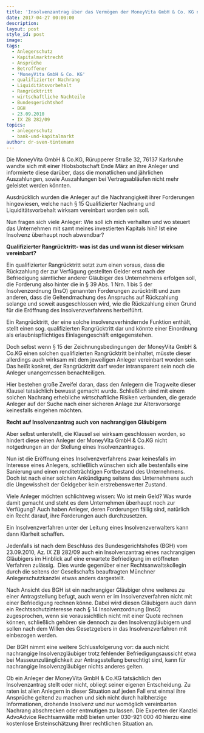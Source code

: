 ```yaml
---
title: 'Insolvenzantrag über das Vermögen der MoneyVita GmbH & Co. KG nur noch eine Frage der Zeit?'
date: 2017-04-27 00:00:00
description:
layout: post
style_id: post
image:
tags:
  - Anlegerschutz
  - Kapitalmarktrecht
  - Ansprüche
  - Betroffener
  - 'MoneyVita GmbH & Co. KG'
  - qualifizierter Nachrang
  - Liquiditätsvorbehalt
  - Rangrücktritt
  - wirtschaftliche Nachteile
  - Bundesgerichtshof
  - BGH
  - 23.09.2010
  - IX ZB 282/09
topics:
  - anlegerschutz
  - bank-und-kapitalmarkt
author: dr-sven-tintemann
---
```



Die MoneyVita GmbH & Co.KG, Rürupperer Straße 32, 76137 Karlsruhe wandte sich mit einer Hiobsbotschaft Ende März an ihre Anleger und informierte diese darüber, dass die monatlichen und jährlichen Auszahlungen, sowie Auszahlungen bei Vertragsabläufen nicht mehr geleistet werden könnten.

Ausdrücklich wurden die Anleger auf die Nachrangigkeit ihrer Forderungen hingewiesen, welche nach § 15 Qualifizierter Nachrang und Liquiditätsvorbehalt wirksam vereinbart worden sein soll.

Nun fragen sich viele Anleger: Wie soll ich mich verhalten und wo steuert das Unternehmen mit samt meines investierten Kapitals hin? Ist eine Insolvenz überhaupt noch abwendbar?

**Qualifizierter Rangrücktritt- was ist das und wann ist dieser wirksam vereinbart?**

Ein qualifizierter Rangrücktritt setzt zum einen voraus, dass die Rückzahlung der zur Verfügung gestellten Gelder erst nach der Befriedigung sämtlicher anderer Gläubiger des Unternehmens erfolgen soll, die Forderung also hinter die in § 39 Abs. 1 Nrn. 1 bis 5 der Insolvenzordnung (<acronym>InsO</acronym>) genannten Forderungen zurücktritt und zum anderen, dass die Geltendmachung des Anspruchs auf Rückzahlung solange und soweit ausgeschlossen wird, wie die Rückzahlung einen Grund für die Eröffnung des Insolvenzverfahrens herbeiführt.

Ein Rangrücktritt, der eine solche insolvenzverhindernde Funktion enthält, stellt einen sog. qualifizierten Rangrücktritt dar und könnte einer Einordnung als erlaubnispflichtiges Einlagengeschäft entgegenstehen.

Doch selbst wenn § 15 der Zeichnungsbedingungen der MoneyVita GmbH & Co.KG einen solchen qualifizierten Rangrücktritt beinhaltet, müsste dieser allerdings auch wirksam mit dem jeweiligen Anleger vereinbart worden sein. Das heißt konkret, der Rangrücktritt darf weder intransparent sein noch die Anleger unangemessen benachteiligen.

Hier bestehen große Zweifel daran, dass den Anlegern die Tragweite dieser Klausel tatsächlich bewusst gemacht wurde. Schließlich sind mit einem solchen Nachrang erhebliche wirtschaftliche Risiken verbunden, die gerade Anleger auf der Suche nach einer sicheren Anlage zur Altersvorsorge keinesfalls eingehen möchten.

**Recht auf Insolvenzantrag auch von nachrangigen Gläubigern**

Aber selbst unterstellt, die Klausel sei wirksam geschlossen worden, so hindert diese einen Anleger der MoneyVita GmbH & Co.KG nicht notgedrungen an der Stellung eines Insolvenzantrages.

Nun ist die Eröffnung eines Insolvenzverfahrens zwar keinesfalls im Interesse eines Anlegers, schließlich wünschen sich alle bestenfalls eine Sanierung und einen renditeträchtigen Fortbestand des Unternehmens. Doch ist nach einer solchen Ankündigung seitens des Unternehmens auch die Ungewissheit der Geldgeber kein erstrebenswerter Zustand.

Viele Anleger möchten schlichtweg wissen: Wo ist mein Geld? Was wurde damit gemacht und steht es dem Unternehmen überhaupt noch zur Verfügung? Auch haben Anleger, deren Forderungen fällig sind, natürlich ein Recht darauf, ihre Forderungen auch durchzusetzen.

Ein Insolvenzverfahren unter der Leitung eines Insolvenzverwalters kann dann Klarheit schaffen.

Jedenfalls ist nach dem Beschluss des Bundesgerichtshofes (BGH) vom 23.09.2010, Az. IX ZB 282/09 auch ein Insolvenzantrag eines nachrangigen Gläubigers im Hinblick auf eine erwartete Befriedigung im eröffneten Verfahren zulässig.  Dies wurde gegenüber einer Rechtsanwaltskollegin durch die seitens der Gesellschafts beauftragten Münchner Anlegerschutzkanzlei etwas anders dargestellt.

Nach Ansicht des BGH ist ein nachrangiger Gläubiger ohne weiteres zu einer Antragstellung befugt, auch wenn er im Insolvenzverfahren nicht mit einer Befriedigung rechnen könne. Dabei wird diesen Gläubigern auch dann ein Rechtsschutzinteresse nach § 14 Insolvenzordnung (InsO) zugesprochen, wenn sie voraussichtlich nicht mit einer Quote rechnen können, schließlich gehören sie dennoch zu den Insolvenzgläubigern und sollen nach dem Willen des Gesetzgebers in das Insolvenzverfahren mit einbezogen werden.

Der BGH nimmt eine weitere Schlussfolgerung vor: da auch nicht nachrangige Insolvenzgläubiger trotz fehlender Befriedigungsaussicht etwa bei Masseunzulänglichkeit zur Antragsstellung berechtigt sind, kann für nachrangige Insolvenzgläubiger nichts anderes gelten.

Ob ein Anleger der MoneyVita GmbH & Co.KG tatsächlich den Insolvenzantrag stellt oder nicht, obliegt seiner eigenen Entscheidung. Zu raten ist allen Anlegern in dieser Situation auf jeden Fall erst einmal ihre Ansprüche geltend zu machen und sich nicht durch halbherzige Informationen, drohende Insolvenz und nur womöglich vereinbarten Nachrang abschrecken oder entmutigen zu lassen. Die Experten der Kanzlei AdvoAdvice Rechtsanwälte mbB bieten unter 030-921 000 40 hierzu eine kostenlose Ersteinschätzung Ihrer rechtlichen Situation an.